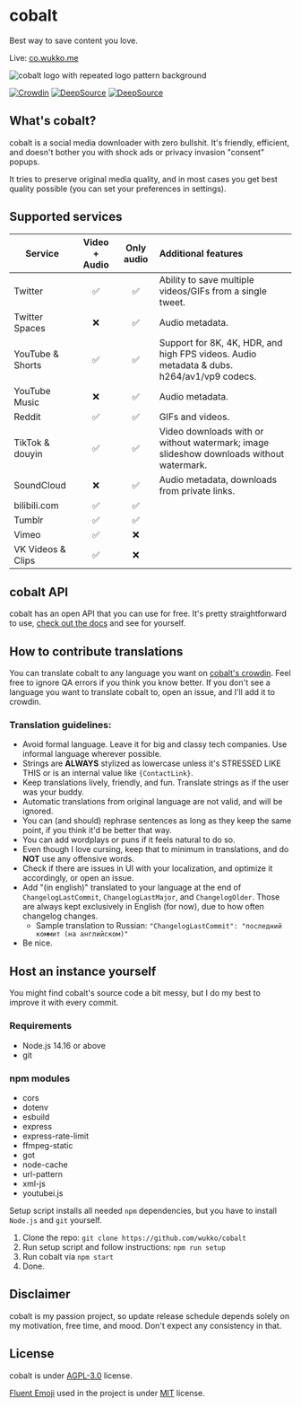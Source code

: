 # cobalt
Best way to save content you love.

Live: [co.wukko.me](https://co.wukko.me/)

![cobalt logo with repeated logo pattern background](https://raw.githubusercontent.com/wukko/cobalt/current/src/front/icons/pattern.png "cobalt logo with repeated logo pattern background")

[![Crowdin](https://badges.crowdin.net/cobalt/localized.svg)](https://crowdin.com/project/cobalt) [![DeepSource](https://deepsource.io/gh/wukko/cobalt.svg/?label=active+issues&token=MsmsJ9zUOKwcQor0yaiFot84)](https://deepsource.io/gh/wukko/cobalt/?ref=repository-badge) [![DeepSource](https://deepsource.io/gh/wukko/cobalt.svg/?label=resolved+issues&token=MsmsJ9zUOKwcQor0yaiFot84)](https://deepsource.io/gh/wukko/cobalt/?ref=repository-badge)

## What's cobalt?
cobalt is a social media downloader with zero bullshit. It's friendly, efficient, and doesn't bother you with shock ads or privacy invasion "consent" popups.

It tries to preserve original media quality, and in most cases you get best quality possible (you can set your preferences in settings).

## Supported services
| Service           | Video + Audio | Only audio | Additional features                                                                       |
| --------          | :---:         | :---:      | :-----                                                                                    |
| Twitter           | ✅           | ✅         | Ability to save multiple videos/GIFs from a single tweet.                                 |
| Twitter Spaces    | ❌️           | ✅         | Audio metadata.                                                                           |
| YouTube & Shorts  | ✅           | ✅         | Support for 8K, 4K, HDR, and high FPS videos. Audio metadata & dubs. h264/av1/vp9 codecs. |
| YouTube Music     | ❌           | ✅         | Audio metadata.                                                                           |
| Reddit            | ✅           | ✅         | GIFs and videos.                                                                          |
| TikTok & douyin   | ✅           | ✅         | Video downloads with or without watermark; image slideshow downloads without watermark.   |
| SoundCloud        | ❌           | ✅         | Audio metadata, downloads from private links.                                             |
| bilibili.com      | ✅           | ✅         |                                                                                           |
| Tumblr            | ✅           | ✅         |                                                                                           |
| Vimeo             | ✅           | ❌️         |                                                                                           |
| VK Videos & Clips | ✅           | ❌️         |                                                                                           |

## cobalt API
cobalt has an open API that you can use for free. It's pretty straightforward to use, [check out the docs](https://github.com/wukko/cobalt/blob/current/docs/API.md) and see for yourself.

## How to contribute translations
You can translate cobalt to any language you want on [cobalt's crowdin](https://crowdin-co.wukko.me/). Feel free to ignore QA errors if you think you know better. If you don't see a language you want to translate cobalt to, open an issue, and I'll add it to crowdin.

### Translation guidelines:
- Avoid formal language. Leave it for big and classy tech companies. Use informal language wherever possible.
- Strings are **ALWAYS** stylized as lowercase unless it's STRESSED LIKE THIS or is an internal value like `{ContactLink}`.
- Keep translations lively, friendly, and fun. Translate strings as if the user was your buddy.
- Automatic translations from original language are not valid, and will be ignored.
- You can (and should) rephrase sentences as long as they keep the same point, if you think it'd be better that way.
- You can add wordplays or puns if it feels natural to do so.
- Even though I love cursing, keep that to minimum in translations, and do **NOT** use any offensive words.
- Check if there are issues in UI with your localization, and optimize it accordingly, or open an issue.
- Add "(in english)" translated to your language at the end of `ChangelogLastCommit`, `ChangelogLastMajor`, and `ChangelogOlder`. Those are always kept exclusively in English (for now), due to how often changelog changes.
    - Sample translation to Russian: `"ChangelogLastCommit": "последний коммит (на английском)"`
- Be nice.

## Host an instance yourself
You might find cobalt's source code a bit messy, but I do my best to improve it with every commit.

### Requirements
- Node.js 14.16 or above
- git

### npm modules
- cors
- dotenv
- esbuild
- express
- express-rate-limit
- ffmpeg-static
- got
- node-cache
- url-pattern
- xml-js
- youtubei.js

Setup script installs all needed `npm` dependencies, but you have to install `Node.js` and `git` yourself.

1. Clone the repo: `git clone https://github.com/wukko/cobalt`
2. Run setup script and follow instructions: `npm run setup`
3. Run cobalt via `npm start`
4. Done.

## Disclaimer
cobalt is my passion project, so update release schedule depends solely on my motivation, free time, and mood. Don't expect any consistency in that.

## License
cobalt is under [AGPL-3.0](https://github.com/wukko/cobalt/blob/current/LICENSE) license.

[Fluent Emoji](https://github.com/microsoft/fluentui-emoji) used in the project is under [MIT](https://github.com/microsoft/fluentui-emoji/blob/main/LICENSE) license.
